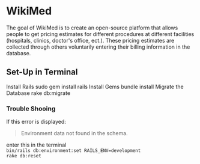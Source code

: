 # WikiMed
The goal of WikiMed is to create an open-source platform that allows people to get pricing estimates for different procedures at different facilities 
(hospitals, clinics, doctor's office, ect.). These pricing estimates are collected through others voluntarily entering their billing information in
the database. 

## Set-Up in Terminal
Install Rails 
    sudo gem install rails
Install Gems
    bundle install
Migrate the Database
    rake db:migrate

### Trouble Shooing
If this error is displayed:
> Environment data not found in the schema.

enter this in the terminal  
`bin/rails db:environment:set RAILS_ENV=development`  
`rake db:reset`  
